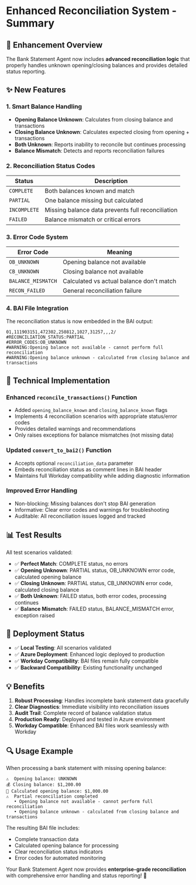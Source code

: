 # Enhanced Reconciliation System - Summary

## 🎯 **Enhancement Overview**

The Bank Statement Agent now includes **advanced reconciliation logic** that properly handles unknown opening/closing balances and provides detailed status reporting.

## ✨ **New Features**

### 1. **Smart Balance Handling**
- **Opening Balance Unknown**: Calculates from closing balance and transactions
- **Closing Balance Unknown**: Calculates expected closing from opening + transactions  
- **Both Unknown**: Reports inability to reconcile but continues processing
- **Balance Mismatch**: Detects and reports reconciliation failures

### 2. **Reconciliation Status Codes**
| Status | Description |
|--------|-------------|
| `COMPLETE` | Both balances known and match |
| `PARTIAL` | One balance missing but calculated |
| `INCOMPLETE` | Missing balance data prevents full reconciliation |
| `FAILED` | Balance mismatch or critical errors |

### 3. **Error Code System**
| Error Code | Meaning |
|------------|---------|
| `OB_UNKNOWN` | Opening balance not available |
| `CB_UNKNOWN` | Closing balance not available |
| `BALANCE_MISMATCH` | Calculated vs actual balance don't match |
| `RECON_FAILED` | General reconciliation failure |

### 4. **BAI File Integration**
The reconciliation status is now embedded in the BAI output:
```
01,111903151,472302,250812,1027,31257,,,2/
#RECONCILIATION_STATUS:PARTIAL
#ERROR_CODES:OB_UNKNOWN
#WARNING:Opening balance not available - cannot perform full reconciliation
#WARNING:Opening balance unknown - calculated from closing balance and transactions
```

## 🔧 **Technical Implementation**

### **Enhanced `reconcile_transactions()` Function**
- Added `opening_balance_known` and `closing_balance_known` flags
- Implements 4 reconciliation scenarios with appropriate status/error codes
- Provides detailed warnings and recommendations
- Only raises exceptions for balance mismatches (not missing data)

### **Updated `convert_to_bai2()` Function**
- Accepts optional `reconciliation_data` parameter
- Embeds reconciliation status as comment lines in BAI header
- Maintains full Workday compatibility while adding diagnostic information

### **Improved Error Handling**
- Non-blocking: Missing balances don't stop BAI generation
- Informative: Clear error codes and warnings for troubleshooting
- Auditable: All reconciliation issues logged and tracked

## 📊 **Test Results**

All test scenarios validated:
- ✅ **Perfect Match**: COMPLETE status, no errors
- ✅ **Opening Unknown**: PARTIAL status, OB_UNKNOWN error code, calculated opening balance
- ✅ **Closing Unknown**: PARTIAL status, CB_UNKNOWN error code, calculated closing balance  
- ✅ **Both Unknown**: FAILED status, both error codes, processing continues
- ✅ **Balance Mismatch**: FAILED status, BALANCE_MISMATCH error, exception raised

## 🚀 **Deployment Status**

- ✅ **Local Testing**: All scenarios validated
- ✅ **Azure Deployment**: Enhanced logic deployed to production
- ✅ **Workday Compatibility**: BAI files remain fully compatible
- ✅ **Backward Compatibility**: Existing functionality unchanged

## 💡 **Benefits**

1. **Robust Processing**: Handles incomplete bank statement data gracefully
2. **Clear Diagnostics**: Immediate visibility into reconciliation issues
3. **Audit Trail**: Complete record of balance validation status
4. **Production Ready**: Deployed and tested in Azure environment
5. **Workday Compatible**: Enhanced BAI files work seamlessly with Workday

## 🔍 **Usage Example**

When processing a bank statement with missing opening balance:

```
⚠️  Opening balance: UNKNOWN
💰 Closing balance: $1,200.00
🧮 Calculated opening balance: $1,000.00
⚠️  Partial reconciliation completed
   • Opening balance not available - cannot perform full reconciliation  
   • Opening balance unknown - calculated from closing balance and transactions
```

The resulting BAI file includes:
- Complete transaction data
- Calculated opening balance for processing
- Clear reconciliation status indicators
- Error codes for automated monitoring

Your Bank Statement Agent now provides **enterprise-grade reconciliation** with comprehensive error handling and status reporting! 🎉
